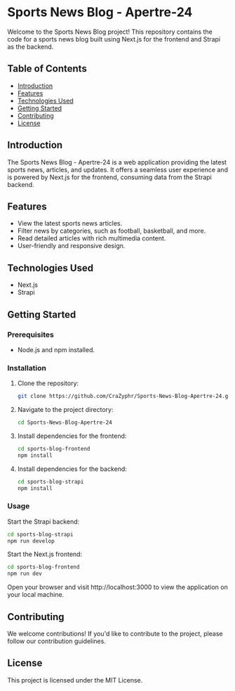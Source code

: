 # Sports News Blog - Apertre-24

Welcome to the Sports News Blog project! This repository contains the code for a sports news blog built using Next.js for the frontend and Strapi as the backend.

## Table of Contents
- [Introduction](#introduction)
- [Features](#features)
- [Technologies Used](#technologies-used)
- [Getting Started](#getting-started)
- [Contributing](#contributing)
- [License](#license)

## Introduction

The Sports News Blog - Apertre-24 is a web application providing the latest sports news, articles, and updates. It offers a seamless user experience and is powered by Next.js for the frontend, consuming data from the Strapi backend.

## Features

- View the latest sports news articles.
- Filter news by categories, such as football, basketball, and more.
- Read detailed articles with rich multimedia content.
- User-friendly and responsive design.

## Technologies Used

- Next.js
- Strapi

## Getting Started

### Prerequisites

- Node.js and npm installed.

### Installation

1. Clone the repository:

   ```bash
   git clone https://github.com/CraZyphr/Sports-News-Blog-Apertre-24.git
   ```

2. Navigate to the project directory:

   ```bash
   cd Sports-News-Blog-Apertre-24
   ```

3. Install dependencies for the frontend:

   ```bash
   cd sports-blog-frontend
   npm install
   ```

4. Install dependencies for the backend:

   ```bash
   cd sports-blog-strapi
   npm install
   ```

### Usage

Start the Strapi backend:

```bash
cd sports-blog-strapi
npm run develop
```

Start the Next.js frontend:

```bash
cd sports-blog-frontend
npm run dev
```

Open your browser and visit http://localhost:3000 to view the application on your local machine.

## Contributing

We welcome contributions! If you'd like to contribute to the project, please follow our contribution guidelines.

## License

This project is licensed under the MIT License.